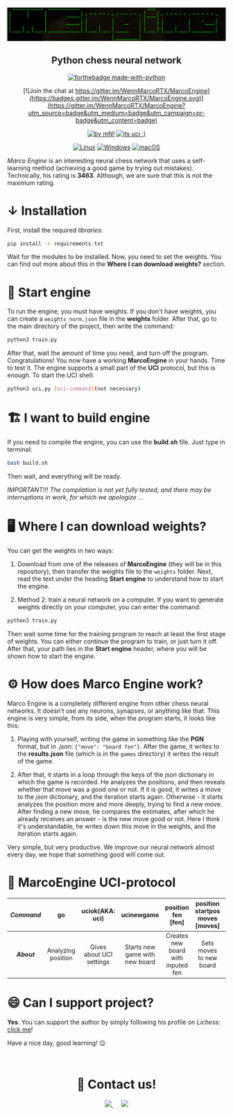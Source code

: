 <div id="marcoengine-logo" align="center">
    <br/>
    <img src="./logo.png" alt="MarcoEngine Logo" width="512"/>
    <h2>Python chess neural network</h2>
</div>


<div id="badges" align="center">
    
[![forthebadge made-with-python](http://ForTheBadge.com/images/badges/made-with-python.svg)](https://www.python.org/)
 
[![Join the chat at https://gitter.im/WennMarcoRTX/MarcoEngine](https://badges.gitter.im/WennMarcoRTX/MarcoEngine.svg)](https://gitter.im/WennMarcoRTX/MarcoEngine?utm_source=badge&utm_medium=badge&utm_campaign=pr-badge&utm_content=badge)   
    
[![by mN!](https://img.shields.io/badge/By-MarcoNIT-brown.svg)](https://github.com/WennMarcoRTX)
[![its uci :)](https://img.shields.io/badge/UCI-engine-blue.svg)](https://en.wikipedia.org/wiki/Universal_Chess_Interface)

    
[![Linux](https://svgshare.com/i/Zhy.svg)](https://svgshare.com/i/Zhy.svg)
[![Windows](https://svgshare.com/i/ZhY.svg)](https://svgshare.com/i/ZhY.svg)
[![macOS](https://svgshare.com/i/ZjP.svg)](https://svgshare.com/i/ZjP.svg)
    
</div>
    

*Marco Engine* is an interesting neural chess network that uses a self-learning method (achieving a good game by trying out mistakes). Technically, his rating is **3463**. Although, we are sure that this is not the maximum rating.


# ↓ Installation

First, install the required *libraries*:

```bash
pip install -r requirements.txt
```

Wait for the modules to be installed. Now, you need to set the weights. You can find out more about this in the __Where I can download weights?__ section.

# 🚗 Start engine

To run the engine, you must have weights. If you don't have weights, you can create a `weights_norm.json` file in the __weights__ folder. After that, go to the main directory of the project, then write the command:

```bash
python3 train.py
```

After that, wait the amount of time you need, and turn off the program. Congratulations! You now have a working __MarcoEngine__ in your hands. Time to test it. The engine supports a small part of the __UCI__ protocol, but this is enough. To start the UCI shell:

```bash
python3 uci.py [uci-command](not necessary)
```

# 🏗️ I want to build engine
If you need to compile the engine, you can use the __build.sh__ file. Just type in terminal:

```bash
bash build.sh
```

Then wait, and everything will be ready.

*IMPORTANT!!! The compilation is not yet fully tested, and there may be interruptions in work, for which we apologize ...*

# 🖥️ Where I can download weights?
You can get the weights in two ways: 
1. Download from one of the releases of __MarcoEngine__ (they will be in this repository), then transfer the weights file to the `weights` folder. Next, read the text under the heading __Start engine__ to understand how to start the engine. 

2. Method 2: train a neural network on a computer. If you want to generate weights directly on your computer, you can enter the command:

```bash
python3 train.py
```

Then wait some time for the training program to reach at least the first stage of weights. You can either continue the program to train, or just turn it off. After that, your path lies in the __Start engine__ header, where you will be shown how to start the engine.

# ⚙️ How does Marco Engine work?

Marco Engine is a completely different engine from other chess neural networks. It doesn't use any neurons, synapses, or anything like that. This engine is very simple, from its side, when the program starts, it looks like this:

1. Playing with yourself, writing the game in something like the __PGN__ format, but in *.json*: `{"move": "board fen"}`. After the game, it writes to the __results.json__ file (which is in the `games` directory) it writes the result of the game.

2. After that, it starts in a loop through the keys of the *json* dictionary in which the game is recorded. He analyzes the positions, and then reveals whether that move was a good one or not. If it is good, it writes a move to the *json* dictionary, and the iteration starts again. Otherwise - it starts analyzes the position more and more deeply, trying to find a new move. After finding a new move, he compares the estimates, after which he already receives an answer - is the new move good or not. Here I think it's understandable, he writes down this move in the weights, and the iteration starts again.

Very simple, but very productive. We improve our neural network almost every day, we hope that something good will come out.

# 📝 MarcoEngine UCI-protocol
| ***Command*** | go | uciok(AKA: uci) | ucinewgame | position fen [fen] | position startpos moves [moves] | isready | quit |
| :---: | :---: | :---: | :---: | :---: | :---: | :---: | :---: |
| ***About*** | Analyzing position | Gives about UCI settings | Starts new game with new board | Creates new board with inputed fen | Sets moves to new board | Hey! MEngine, you ready? | Exit from MarcoEngine |

# 😄 Can I support project?

__Yes__. You can support the author by simply following his profile on *Lichess*: [click me](https://lichess.org/@/ProshkaKartoshka/)!

Have a nice day, good learning! 😉

<div id="contacts" align="center">
    <br/>
    <h1>📩 Contact us!</h1>
</div>

<div align="center">
    <a href="https://github.com/WennMarcoRTX">
        <img src="https://raw.githubusercontent.com/WennMarcoRTX/MarcoEngine/main/logo_social_github.png" width="3%"/>
    </a>
    <img width="3%" />
    <a href="https://lichess.org/@/ProshkaKartoshka">
        <img src="https://raw.githubusercontent.com/WennMarcoRTX/MarcoEngine/main/lichess_social_logo.jpg" width="3%"/>
    </a>
</div>
